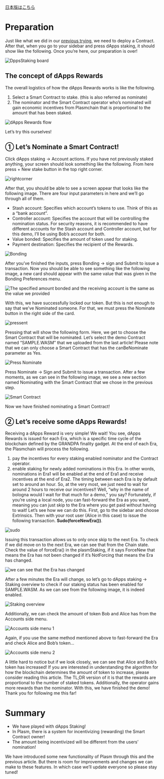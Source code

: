 [日本版はこちら](https://medium.com/stake-technologies/%E9%81%8A%E3%81%BC%E3%81%86-plasm-testnet-v3-%E2%91%A1-dApps-rewards-a58419e4ff97)

# Preparation
Just like what we did in our [previous trying](./OperatorTrading.html), we need to deploy a Contract. After that, when you go to your sidebar and press dApps staking, it should show like the following. Once you’re here, our preparation is over!

![DppsStaking board](https://user-images.githubusercontent.com/6259384/77172548-775dd980-6b01-11ea-9c32-c360a6f09759.png)

## The concept of dApps Rewards
The overall logistics of how the dApps Rewards works is like the following.
1. Select a Smart Contract to stake. (this is also referred as nominate)
2. The nominator and the Smart Contract operator who’s nominated will gain economic incentives from Plasmchain that is proportional to the amount that has been staked.

![dApps Rewards flow](https://user-images.githubusercontent.com/6259384/77172544-76c54300-6b01-11ea-858f-e73d6388a318.png)

Let’s try this ourselves!

## ① Let’s Nominate a Smart Contract!
Click dApps staking -> Account actions. If you have not previously staked anything, your screen should look something like the following. From here press + New stake button in the top right corner.


![rightcorner](https://user-images.githubusercontent.com/6259384/77172540-762cac80-6b01-11ea-9215-053c0584f327.png)

After that, you should be able to see a screen appear that looks like the following image. There are four input parameters in here and we’ll go through all of them.

- Stash account: Specifies which account’s tokens to use. Think of this as a “bank account”.
- Controller account: Specifies the account that will be controlling the nomination status. For security reasons, it is recommended to have different accounts for the Stash account and Controller account, but for this demo, I’ll be using Bob’s account for both.
- Value bonded: Specifies the amount of token used for staking.
- Payment destination: Specifies the recipient of the Rewards.

![Bonding](https://user-images.githubusercontent.com/6259384/77172537-75941600-6b01-11ea-8a13-907d18ae8cf1.png)

After you’ve finished the inputs, press Bonding -> sign and Submit to issue a transaction. Now you should be able to see something like the following image, a new card should appear with the same value that was given in the Bonding Preferences menu.

![The specified amount bonded and the receiving account is the same as the value we provided](https://user-images.githubusercontent.com/6259384/77172536-74fb7f80-6b01-11ea-970d-6f649ad28af8.png)

With this, we have successfully locked our token. But this is not enough to say that we’ve Nominated someone. For that, we must press the Nominate button in the right side of the card.

![pressent](https://user-images.githubusercontent.com/6259384/77172535-7462e900-6b01-11ea-8d94-06f8ffba6cb5.png)

Pressing that will show the following form. Here, we get to choose the Smart Contract that will be nominated. Let’s select the demo Contract named “SAMPLE.WASM” that we uploaded from the last article! Please note that we can only choose a Smart Contract that has the canBeNominate parameter as Yes.

![Press Nominate](https://user-images.githubusercontent.com/6259384/77172533-73ca5280-6b01-11ea-9a67-01357aa6f9eb.png)

Press Nominate -> Sign and Submit to issue a transaction. After a few moments, as we can see in the following image, we see a new section named Nominating with the Smart Contract that we chose in the previous step.

![Smart Contract](https://user-images.githubusercontent.com/6259384/77172532-7331bc00-6b01-11ea-93df-6b7dd61fec66.png)

Now we have finished nominating a Smart Contract!

## ② Let’s receive some dApps Rewards!
Receiving a dApps Reward is very simple! We wait! You see, dApps Rewards is issued for each Era, which is a specific time cycle of the blockchain defined by the GRANDPA finality gadget. At the end of each Era, the Plasmchain will process the following.
1. pay the incentives for every staking enabled nominator and the Contract operator.
2. enable staking for newly added nominations in this Era.
In other words, nominations in Era1 will be enabled at the end of Era1 and receive incentives at the end of Era2.
The timing between each Era is by default set to around an hour. So, at the very most, we just need to wait for around 2 hours to receive our incentives!!
Well, “why in the name of bologna would I wait for that much for a demo,” you say?
Fortunately, if you’re using a local node, you can fast-forward the Era as you want, meaning you can just skip to the Era where you get paid without having to wait! Let’s see how we can do this.
First, go to the sidebar and choose Extrinsics. Then with your root user (Alice in this case) to issue the following transaction. **Sudo(forceNewEra())**.

![sudo](https://user-images.githubusercontent.com/6259384/77172531-7331bc00-6b01-11ea-98d4-8d132a91ee58.png)

Issuing this transaction allows us to only once skip to the next Era. To check if we did move on to the next Era, we can see that from the Chain state. Check the value of forceEra() in the plasmStaking, if it says ForceNew that means the Era has not been changed if it’s NotForcing that means the Era has changed.

![we can see that the Era has changed](https://user-images.githubusercontent.com/6259384/77172529-72992580-6b01-11ea-88ef-cb9588cdf829.png)

After a few minutes the Era will change, so let’s go to dApps staking -> Staking overview to check if our staking status has been enabled for SAMPLE.WASM. As we can see from the following image, it is indeed enabled.

![Staking overview](https://user-images.githubusercontent.com/6259384/77172527-72008f00-6b01-11ea-9898-a07f8b1f2929.png)

Additionally, we can check the amount of token Bob and Alice has from the Accounts side menu.

![Accounts side menu 1](https://user-images.githubusercontent.com/6259384/77172525-7167f880-6b01-11ea-8198-6b13863c0f3c.png)


Again, if you use the same method mentioned above to fast-forward the Era and check Alice and Bob’s token…


![Accounts side menu 2](https://user-images.githubusercontent.com/6259384/77172516-6f059e80-6b01-11ea-8c73-0a0dd424a432.png)

A little hard to notice but if we look closely, we can see that Alice and Bob’s token has increased!
If you are interested in understanding the algorithm for how the blockchain determines the amount of token to increase, please consider reading this article. The TL;DR version of it is that the rewards are proportional to the number of staked tokens. Additionally, the operator gains more rewards than the nominator.
With this, we have finished the demo! Thank you for following me this far!

# Summary
- We have played with dApps Staking!
- In Plasm, there is a system for incentivizing (rewarding) the Smart Contract owner!
- The amount being incentivized will be different from the users’ nomination!

We have introduced some new functionality of Plasm through this and the previous article. But there is room for improvements and changes we can make to these features. In which case we’ll update everyone so please stay tuned!
